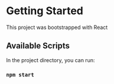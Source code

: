 # Getting Started 

This project was bootstrapped with React 

## Available Scripts

In the project directory, you can run:

### `npm start`

